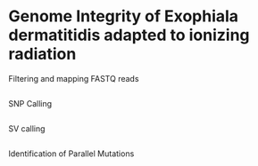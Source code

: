 # Genome Integrity of Exophiala dermatitidis adapted to ionizing radiation 

Filtering and mapping FASTQ reads
```
```

SNP Calling
```
```

SV calling

```
```

Identification of Parallel Mutations

